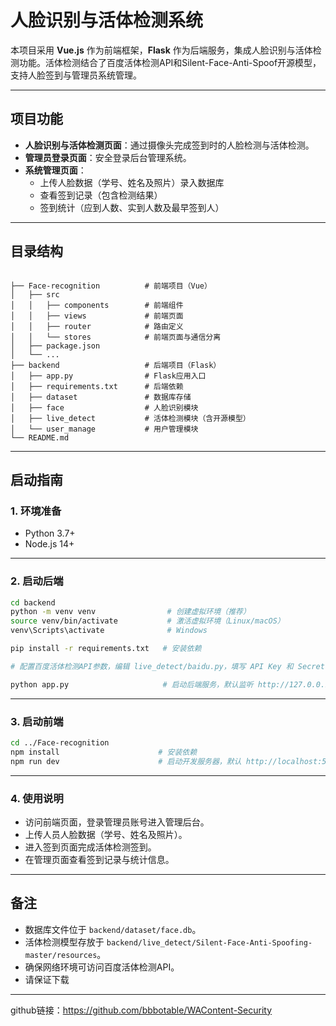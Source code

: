 # 人脸识别与活体检测系统

本项目采用 **Vue.js** 作为前端框架，**Flask** 作为后端服务，集成人脸识别与活体检测功能。活体检测结合了百度活体检测API和Silent-Face-Anti-Spoof开源模型，支持人脸签到与管理员系统管理。

---

## 项目功能

- **人脸识别与活体检测页面**：通过摄像头完成签到时的人脸检测与活体检测。  
- **管理员登录页面**：安全登录后台管理系统。  
- **系统管理页面**：  
  - 上传人脸数据（学号、姓名及照片）录入数据库  
  - 查看签到记录（包含检测结果）  
  - 签到统计（应到人数、实到人数及最早签到人）

---

## 目录结构

```

├── Face-recognition          # 前端项目（Vue）
│   ├── src
│   │   ├── components        # 前端组件
│   │   ├── views             # 前端页面
│   │   ├── router            # 路由定义
│   │   └── stores            # 前端页面与通信分离
│   ├── package.json
│   └── ...
├── backend                   # 后端项目（Flask）
│   ├── app.py                # Flask应用入口
│   ├── requirements.txt      # 后端依赖
│   ├── dataset               # 数据库存储
│   ├── face                  # 人脸识别模块
│   ├── live_detect           # 活体检测模块（含开源模型）
│   └── user_manage           # 用户管理模块
└── README.md

````

---

## 启动指南

### 1. 环境准备

- Python 3.7+
- Node.js 14+

---

### 2. 启动后端

```bash
cd backend
python -m venv venv                # 创建虚拟环境（推荐）
source venv/bin/activate           # 激活虚拟环境（Linux/macOS）
venv\Scripts\activate              # Windows

pip install -r requirements.txt   # 安装依赖

# 配置百度活体检测API参数，编辑 live_detect/baidu.py，填写 API Key 和 Secret Key

python app.py                     # 启动后端服务，默认监听 http://127.0.0.1:5000
````

---

### 3. 启动前端

```bash
cd ../Face-recognition
npm install                      # 安装依赖
npm run dev                      # 启动开发服务器，默认 http://localhost:5173
```

---

### 4. 使用说明

* 访问前端页面，登录管理员账号进入管理后台。
* 上传人员人脸数据（学号、姓名及照片）。
* 进入签到页面完成活体检测签到。
* 在管理页面查看签到记录与统计信息。

---

## 备注

* 数据库文件位于 `backend/dataset/face.db`。
* 活体检测模型存放于 `backend/live_detect/Silent-Face-Anti-Spoofing-master/resources`。
* 确保网络环境可访问百度活体检测API。
* 请保证下载



---



github链接：https://github.com/bbbotable/WAContent-Security

